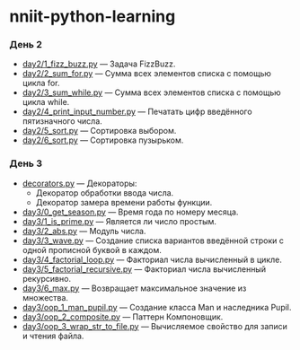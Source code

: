 # nniit-python-learning

### День 2
- [day2/1_fizz_buzz.py](https://github.com/jarogor/nniit-python-learning/tree/master/day2/1_fizz_buzz.py) — Задача FizzBuzz.  
- [day2/2_sum_for.py](https://github.com/jarogor/nniit-python-learning/tree/master/day2/2_sum_for.py) — Сумма всех элементов списка с помощью цикла for.  
- [day2/3_sum_while.py](https://github.com/jarogor/nniit-python-learning/tree/master/day2/3_sum_while.py) — Сумма всех элементов списка с помощью цикла while.  
- [day2/4_print_input_number.py](https://github.com/jarogor/nniit-python-learning/tree/master/day2/4_print_input_number.py) — Печатать цифр введённого пятизначного числа.  
- [day2/5_sort.py](https://github.com/jarogor/nniit-python-learning/tree/master/day2/5_sort.py) — Сортировка выбором.  
- [day2/6_sort.py](https://github.com/jarogor/nniit-python-learning/tree/master/day2/6_sort.py) — Сортировка пузырьком.  

### День 3

- [decorators.py](https://github.com/jarogor/nniit-python-learning/tree/master/decorators.py) — Декораторы:
    - Декоратор обработки ввода числа.
    - Декоратор замера времени работы функции.
- [day3/0_get_season.py](https://github.com/jarogor/nniit-python-learning/tree/master/day3/0_get_season.py) — Время года по номеру месяца.
- [day3/1_is_prime.py](https://github.com/jarogor/nniit-python-learning/tree/master/day3/1_is_prime.py) — Является ли число простым. 
- [day3/2_abs.py](https://github.com/jarogor/nniit-python-learning/tree/master/day3/2_abs.py) — Модуль числа.
- [day3/3_wave.py](https://github.com/jarogor/nniit-python-learning/tree/master/day3/3_wave.py) — Создание списка вариантов введённой строки с одной прописной буквой в каждом.
- [day3/4_factorial_loop.py](https://github.com/jarogor/nniit-python-learning/tree/master/day3/4_factorial_loop.py) — Факториал числа вычисленный в цикле.
- [day3/5_factorial_recursive.py](https://github.com/jarogor/nniit-python-learning/tree/master/day3/5_factorial_recursive.py) — Факториал числа вычисленный рекурсивно.
- [day3/6_max.py](https://github.com/jarogor/nniit-python-learning/tree/master/day3/6_max.py) — Возвращает максимальное значение из множества.
- [day3/oop_1_man_pupil.py](https://github.com/jarogor/nniit-python-learning/tree/master/day3/oop_1_man_pupil.py) — Создание класса Man и наследника Pupil.
- [day3/oop_2_composite.py](https://github.com/jarogor/nniit-python-learning/tree/master/day3/oop_2_composite.py) — Паттерн Компоновщик.
- [day3/oop_3_wrap_str_to_file.py](https://github.com/jarogor/nniit-python-learning/tree/master/day3/oop_3_wrap_str_to_file.py) — Вычисляемое свойство для записи и чтения файла.
